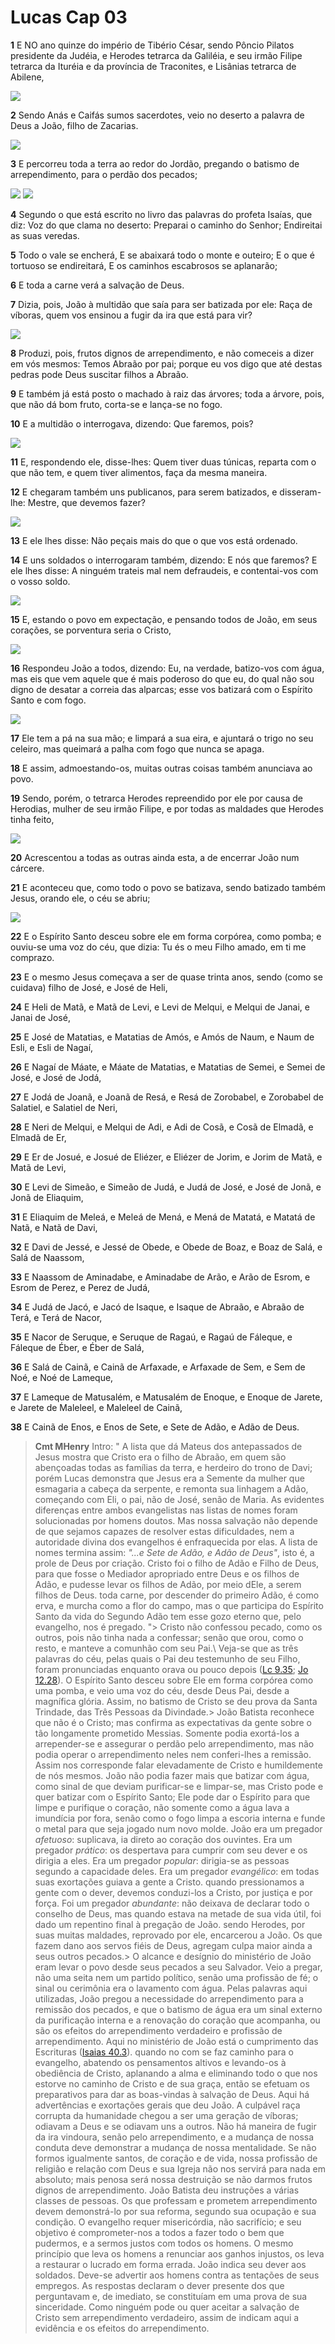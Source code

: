 # Lucas Cap 03

**1** 	E NO ano quinze do império de Tibério César, sendo Pôncio Pilatos presidente da Judéia, e Herodes tetrarca da Galiléia, e seu irmão Filipe tetrarca da Ituréia e da província de Traconites, e Lisânias tetrarca de Abilene,

![](../Images/SweetPublishing/42-3-1.jpg) 

**2** 	Sendo Anás e Caifás sumos sacerdotes, veio no deserto a palavra de Deus a João, filho de Zacarias.

![](../Images/SweetPublishing/42-3-2.jpg) 

**3** 	E percorreu toda a terra ao redor do Jordão, pregando o batismo de arrependimento, para o perdão dos pecados;

![](../Images/SweetPublishing/40-3-2.jpg) ![](../Images/SweetPublishing/40-3-3.jpg) 

**4** 	Segundo o que está escrito no livro das palavras do profeta Isaías, que diz: Voz do que clama no deserto: Preparai o caminho do Senhor; Endireitai as suas veredas.

**5** 	Todo o vale se encherá, E se abaixará todo o monte e outeiro; E o que é tortuoso se endireitará, E os caminhos escabrosos se aplanarão;

**6** 	E toda a carne verá a salvação de Deus.

**7** 	Dizia, pois, João à multidão que saía para ser batizada por ele: Raça de víboras, quem vos ensinou a fugir da ira que está para vir?

![](../Images/SweetPublishing/40-3-4.jpg) 

**8** 	Produzi, pois, frutos dignos de arrependimento, e não comeceis a dizer em vós mesmos: Temos Abraão por pai; porque eu vos digo que até destas pedras pode Deus suscitar filhos a Abraão.

**9** 	E também já está posto o machado à raiz das árvores; toda a árvore, pois, que não dá bom fruto, corta-se e lança-se no fogo.

**10** 	E a multidão o interrogava, dizendo: Que faremos, pois?

![](../Images/SweetPublishing/42-3-6.jpg) 

**11** 	E, respondendo ele, disse-lhes: Quem tiver duas túnicas, reparta com o que não tem, e quem tiver alimentos, faça da mesma maneira.

**12** 	E chegaram também uns publicanos, para serem batizados, e disseram-lhe: Mestre, que devemos fazer?

![](../Images/SweetPublishing/42-3-7.jpg) 

**13** 	E ele lhes disse: Não peçais mais do que o que vos está ordenado.

**14** 	E uns soldados o interrogaram também, dizendo: E nós que faremos? E ele lhes disse: A ninguém trateis mal nem defraudeis, e contentai-vos com o vosso soldo.

![](../Images/SweetPublishing/42-3-8.jpg) 

**15** 	E, estando o povo em expectação, e pensando todos de João, em seus corações, se porventura seria o Cristo,

![](../Images/SweetPublishing/42-3-9.jpg) 

**16** 	Respondeu João a todos, dizendo: Eu, na verdade, batizo-vos com água, mas eis que vem aquele que é mais poderoso do que eu, do qual não sou digno de desatar a correia das alparcas; esse vos batizará com o Espírito Santo e com fogo.

![](../Images/SweetPublishing/40-3-5.jpg) 

**17** 	Ele tem a pá na sua mão; e limpará a sua eira, e ajuntará o trigo no seu celeiro, mas queimará a palha com fogo que nunca se apaga.

**18** 	E assim, admoestando-os, muitas outras coisas também anunciava ao povo.

**19** 	Sendo, porém, o tetrarca Herodes repreendido por ele por causa de Herodias, mulher de seu irmão Filipe, e por todas as maldades que Herodes tinha feito,

![](../Images/SweetPublishing/40-4-9.jpg) 

**20** 	Acrescentou a todas as outras ainda esta, a de encerrar João num cárcere.

**21** 	E aconteceu que, como todo o povo se batizava, sendo batizado também Jesus, orando ele, o céu se abriu;

![](../Images/SweetPublishing/40-3-8.jpg) 

**22** 	E o Espírito Santo desceu sobre ele em forma corpórea, como pomba; e ouviu-se uma voz do céu, que dizia: Tu és o meu Filho amado, em ti me comprazo.

**23** 	E o mesmo Jesus começava a ser de quase trinta anos, sendo (como se cuidava) filho de José, e José de Heli,

**24** 	E Heli de Matã, e Matã de Levi, e Levi de Melqui, e Melqui de Janai, e Janai de José,

**25** 	E José de Matatias, e Matatias de Amós, e Amós de Naum, e Naum de Esli, e Esli de Nagaí,

**26** 	E Nagaí de Máate, e Máate de Matatias, e Matatias de Semei, e Semei de José, e José de Jodá,

**27** 	E Jodá de Joanã, e Joanã de Resá, e Resá de Zorobabel, e Zorobabel de Salatiel, e Salatiel de Neri,

**28** 	E Neri de Melqui, e Melqui de Adi, e Adi de Cosã, e Cosã de Elmadã, e Elmadã de Er,

**29** 	E Er de Josué, e Josué de Eliézer, e Eliézer de Jorim, e Jorim de Matã, e Matã de Levi,

**30** 	E Levi de Simeão, e Simeão de Judá, e Judá de José, e José de Jonã, e Jonã de Eliaquim,

**31** 	E Eliaquim de Meleá, e Meleá de Mená, e Mená de Matatá, e Matatá de Natã, e Natã de Davi,

**32** 	E Davi de Jessé, e Jessé de Obede, e Obede de Boaz, e Boaz de Salá, e Salá de Naassom,

**33** 	E Naassom de Aminadabe, e Aminadabe de Arão, e Arão de Esrom, e Esrom de Perez, e Perez de Judá,

**34** 	E Judá de Jacó, e Jacó de Isaque, e Isaque de Abraão, e Abraão de Terá, e Terá de Nacor,

**35** 	E Nacor de Seruque, e Seruque de Ragaú, e Ragaú de Fáleque, e Fáleque de Éber, e Éber de Salá,

**36** 	E Salá de Cainã, e Cainã de Arfaxade, e Arfaxade de Sem, e Sem de Noé, e Noé de Lameque,

**37** 	E Lameque de Matusalém, e Matusalém de Enoque, e Enoque de Jarete, e Jarete de Maleleel, e Maleleel de Cainã,

**38** 	E Cainã de Enos, e Enos de Sete, e Sete de Adão, e Adão de Deus.


> **Cmt MHenry** Intro: " A lista que dá Mateus dos antepassados de Jesus mostra que Cristo era o filho de Abraão, em quem são abençoadas todas as famílias da terra, e herdeiro do trono de Davi; porém Lucas demonstra que Jesus era a Semente da mulher que esmagaria a cabeça da serpente, e remonta sua linhagem a Adão, começando com Eli, o pai, não de José, senão de Maria. As evidentes diferenças entre ambos evangelistas nas listas de nomes foram solucionadas por homens doutos. Mas nossa salvação não depende de que sejamos capazes de resolver estas dificuldades, nem a autoridade divina dos evangelhos é enfraquecida por elas. A lista de nomes termina assim: *"...e Sete de Adão, e Adão de Deus"*, isto é, a prole de Deus por criação. Cristo foi o filho de Adão e Filho de Deus, para que fosse o Mediador apropriado entre Deus e os filhos de Adão, e pudesse levar os filhos de Adão, por meio dEle, a serem filhos de Deus. toda carne, por descender do primeiro Adão, é como erva, e murcha como a flor do campo, mas o que participa do Espírito Santo da vida do Segundo Adão tem esse gozo eterno que, pelo evangelho, nos é pregado. "> Cristo não confessou pecado, como os outros, pois não tinha nada a confessar; senão que orou, como o resto, e manteve a comunhão com seu Pai.\ Veja-se que as três palavras do céu, pelas quais o Pai deu testemunho de seu Filho, foram pronunciadas enquanto orava ou pouco depois ([Lc 9.35](../42N-Lc/09.md#35); [Jo 12.28](../43N-Joa/12.md#28)). O Espírito Santo desceu sobre Ele em forma corpórea como uma pomba, e veio uma voz do céu, desde Deus Pai, desde a magnífica glória. Assim, no batismo de Cristo se deu prova da Santa Trindade, das Três Pessoas da Divindade.> João Batista reconhece que não é o Cristo; mas confirma as expectativas da gente sobre o tão longamente prometido Messias. Somente podia exortá-los a arrepender-se e assegurar o perdão pelo arrependimento, mas não podia operar o arrependimento neles nem conferi-lhes a remissão. Assim nos corresponde falar elevadamente de Cristo e humildemente de nós mesmos. João não podia fazer mais que batizar com água, como sinal de que deviam purificar-se e limpar-se, mas Cristo pode e quer batizar com o Espírito Santo; Ele pode dar o Espírito para que limpe e purifique o coração, não somente como a água lava a imundícia por fora, senão como o fogo limpa a escoria interna e funde o metal para que seja jogado num novo molde. João era um pregador *afetuoso*: suplicava, ia direto ao coração dos ouvintes. Era um pregador *prático*: os despertava para cumprir com seu dever e os dirigia a eles. Era um pregador *popular*: dirigia-se as pessoas segundo a capacidade deles. Era um pregador *evangélico*: em todas suas exortações guiava a gente a Cristo. quando pressionamos a gente com o dever, devemos conduzi-los a Cristo, por justiça e por força. Foi um pregador *abundante*: não deixava de declarar todo o conselho de Deus, mas quando estava na metade de sua vida útil, foi dado um repentino final à pregação de João. sendo Herodes, por suas muitas maldades, reprovado por ele, encarcerou a João. Os que fazem dano aos servos fiéis de Deus, agregam culpa maior ainda a seus outros pecados.> O alcance e desígnio do ministério de João eram levar o povo desde seus pecados a seu Salvador. Veio a pregar, não uma seita nem um partido político, senão uma profissão de fé; o sinal ou cerimônia era o lavamento com água. Pelas palavras aqui utilizadas, João pregou a necessidade do arrependimento para a remissão dos pecados, e que o batismo de água era um sinal externo da purificação interna e a renovação do coração que acompanha, ou são os efeitos do arrependimento verdadeiro e profissão de arrependimento. Aqui no ministério de João está o cumprimento das Escrituras ([Isaias 40.3](../23A-Is/40.md#3)). quando no com se faz caminho para o evangelho, abatendo os pensamentos altivos e levando-os à obediência de Cristo, aplanando a alma e eliminando todo o que nos estorve no caminho de Cristo e de sua graça, então se efetuam os preparativos para dar as boas-vindas à salvação de Deus. Aqui há advertências e exortações gerais que deu João. A culpável raça corrupta da humanidade chegou a ser uma geração de víboras; odiavam a Deus e se odiavam uns a outros. Não há maneira de fugir da ira vindoura, senão pelo arrependimento, e a mudança de nossa conduta deve demonstrar a mudança de nossa mentalidade. Se não formos igualmente santos, de coração e de vida, nossa profissão de religião e relação com Deus e sua Igreja não nos servirá para nada em absoluto; mais penosa será nossa destruição se não darmos frutos dignos de arrependimento. João Batista deu instruções a várias classes de pessoas. Os que professam e prometem arrependimento devem demonstrá-lo por sua reforma, segundo sua ocupação e sua condição. O evangelho requer misericórdia, não sacrifício; e seu objetivo é comprometer-nos a todos a fazer todo o bem que pudermos, e a sermos justos com todos os homens. O mesmo princípio que leva os homens a renunciar aos ganhos injustos, os leva a restaurar o lucrado em forma errada. João indica seu dever aos soldados. Deve-se advertir aos homens contra as tentações de seus empregos. As respostas declaram o dever presente dos que perguntavam e, de imediato, se constituíam em uma prova de sua sinceridade. Como ninguém pode ou quer aceitar a salvação de Cristo sem arrependimento verdadeiro, assim de indicam aqui a evidência e os efeitos do arrependimento.